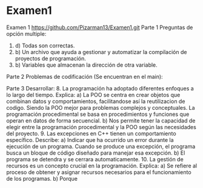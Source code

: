 # Examen1
Examen 1
https://github.com/Pizarman13/Examen1.git
Parte 1 Preguntas de opción multiple:
  1. d) Todas son correctas.
  2. b) Un archivo que ayuda a gestionar y automatizar la compilación de proyectos de programación.
  3. b) Variables que almacenan la dirección de otra variable.

Parte 2 Problemas de codificación (Se encuentran en el main):

Parte 3 Desarrollar:
 8. La programación ha adoptado diferentes enfoques a lo largo del tiempo. Explica:
   a) La POO se centra en crear objetos que combinan datos y comportamientos, facilitandose así la reutilizacion de codigo.
   Siendo la POO mejor para problemas complejos y conceptuales.
   La programación procedimental se basa en procedimientos y funciones que operan en datos de forma secuencial.
   b) Nos permite tener la capacidad de elegir entre la programación procedimental y la POO según las necesidades del proyecto.
 9. Las excepciones en C++ tienen un comportamiento específico. Describe:
   a) Indicar que ha ocurrido un error durante la ejecución de un programa. Cuando se produce una excepción, el programa busca 
   un bloque de código diseñado para manejar esa excepción.
   b) El programa se detendra y se cerrara automaticamente.
10. La gestión de recursos es un concepto crucial en la programación. Explica:
  a) Se refiere al proceso de obtener y asignar recursos necesarios para el funcionamiento de los programas.
  b) Porque 

